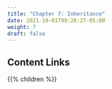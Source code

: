 ```yaml
---
title: "Chapter 7: Inheritance"
date: 2021-10-01T09:28:27-05:00
weight: 7
draft: false
---
```


## Content Links

{{% children %}}
